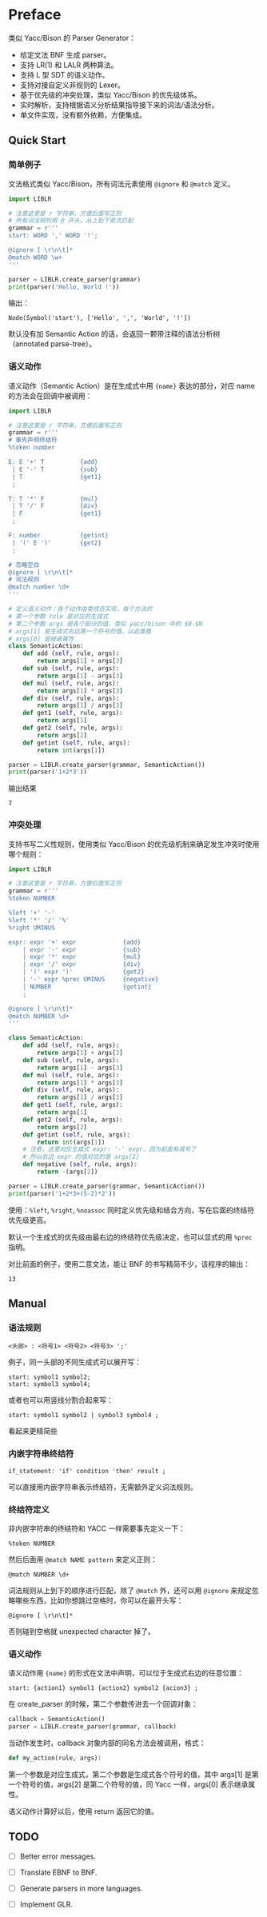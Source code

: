 # Preface

类似 Yacc/Bison 的 Parser Generator：

- 给定文法 BNF 生成 parser。
- 支持 LR(1) 和 LALR 两种算法。
- 支持 L 型 SDT 的语义动作。
- 支持对接自定义非规则的 Lexer。
- 基于优先级的冲突处理，类似 Yacc/Bison 的优先级体系。
- 实时解析，支持根据语义分析结果指导接下来的词法/语法分析。
- 单文件实现，没有额外依赖，方便集成。

## Quick Start

### 简单例子

文法格式类似 Yacc/Bison，所有词法元素使用 `@ignore` 和 `@match` 定义。

```python
import LIBLR

# 注意这里是 r 字符串，方便后面写正则
# 所有词法规则用 @ 开头，从上到下依次匹配
grammar = r'''
start: WORD ',' WORD '!';

@ignore [ \r\n\t]*
@match WORD \w+
'''

parser = LIBLR.create_parser(grammar)
print(parser('Hello, World !'))
```

输出：

```
Node(Symbol('start'), ['Hello', ',', 'World', '!'])
```

默认没有加 Semantic Action 的话，会返回一颗带注释的语法分析树（annotated parse-tree）。

### 语义动作

语义动作（Semantic Action）是在生成式中用 `{name}` 表达的部分，对应 name 的方法会在回调中被调用：


```python
import LIBLR

# 注意这里是 r 字符串，方便后面写正则
grammar = r'''
# 事先声明终结符
%token number

E: E '+' T          {add}
 | E '-' T          {sub}
 | T                {get1}
 ;

T: T '*' F          {mul}
 | T '/' F          {div}
 | F                {get1}
 ;

F: number           {getint}
 | '(' E ')'        {get2}
 ;

# 忽略空白
@ignore [ \r\n\t]*
# 词法规则
@match number \d+
'''

# 定义语义动作：各个动作由类成员实现，每个方法的
# 第一个参数 rule 是对应的生成式
# 第二个参数 args 是各个部分的值，类似 yacc/bison 中的 $0-$N 
# args[1] 是生成式右边第一个符号的值，以此类推
# args[0] 是继承属性
class SemanticAction:
    def add (self, rule, args):
        return args[1] + args[3]
    def sub (self, rule, args):
        return args[1] - args[3]
    def mul (self, rule, args):
        return args[1] * args[3]
    def div (self, rule, args):
        return args[1] / args[3]
    def get1 (self, rule, args):
        return args[1]
    def get2 (self, rule, args):
        return args[2]
    def getint (self, rule, args):
        return int(args[1])

parser = LIBLR.create_parser(grammar, SemanticAction())
print(parser('1+2*3'))
```

输出结果

```
7
```

### 冲突处理

支持书写二义性规则，使用类似 Yacc/Bison 的优先级机制来确定发生冲突时使用哪个规则：

```python
import LIBLR

# 注意这里是 r 字符串，方便后面写正则
grammar = r'''
%token NUMBER

%left '+' '-'
%left '*' '/' '%'
%right UMINUS

expr: expr '+' expr             {add}
    | expr '-' expr             {sub}
    | expr '*' expr             {mul}
    | expr '/' expr             {div}
    | '(' expr ')'              {get2}
    | '-' expr %prec UMINUS     {negative}
    | NUMBER                    {getint}
    ;

@ignore [ \r\n\t]*
@match NUMBER \d+
'''

class SemanticAction:
    def add (self, rule, args):
        return args[1] + args[3]
    def sub (self, rule, args):
        return args[1] - args[3]
    def mul (self, rule, args):
        return args[1] * args[3]
    def div (self, rule, args):
        return args[1] / args[3]
    def get1 (self, rule, args):
        return args[1]
    def get2 (self, rule, args):
        return args[2]
    def getint (self, rule, args):
        return int(args[1])
    # 注意，这里对应生成式 expr: '-' expr，因为前面有减号了
    # 所以右边 expr 的值对应的是 args[2]
    def negative (self, rule, args):
        return -(args[2])

parser = LIBLR.create_parser(grammar, SemanticAction())
print(parser('1+2*3+(5-2)*2'))
```

使用：`%left`, `%right`, `%noassoc` 同时定义优先级和结合方向，写在后面的终结符优先级更高。

默认一个生成式的优先级由最右边的终结符优先级决定，也可以显式的用 `%prec` 指明。

对比前面的例子，使用二意文法，能让 BNF 的书写精简不少，该程序的输出：

```
13
```

## Manual

### 语法规则

```
<头部> : <符号1> <符号2> <符号3> ';'
```

例子，同一头部的不同生成式可以展开写：

```
start: symbol1 symbol2;
start: symbol3 symbol4;
```

或者也可以用竖线分割合起来写：

```
start: symbol1 symbol2 | symbol3 symbol4 ;
```

看起来更精简些

### 内嵌字符串终结符

```
if_statement: 'if' condition 'then' result ;
```

可以直接用内嵌字符串表示终结符，无需额外定义词法规则。

### 终结符定义

非内嵌字符串的终结符和 YACC 一样需要事先定义一下：

```
%token NUMBER 
```

然后后面用 `@match NAME pattern` 来定义正则：

```
@match NUMBER \d+
```

词法规则从上到下的顺序进行匹配，除了 `@match` 外，还可以用 `@ignore` 来规定忽略哪些东西，比如你想跳过空格时，你可以在最开头写：

```
@ignore [ \r\n\t]*
```

否则碰到空格就 unexpected character 掉了。

### 语义动作

语义动作用 `{name}` 的形式在文法中声明，可以位于生成式右边的任意位置：

```
start: {action1} symbol1 {action2} symbol2 {acion3} ;
```

在 create_parser 的时候，第二个参数传进去一个回调对象：

```python
callback = SemanticAction()
parser = LIBLR.create_parser(grammar, callback)
```

当动作发生时，callback 对象内部的同名方法会被调用，格式：

```python
def my_action(rule, args): 
```

第一个参数是对应生成式，第二个参数是生成式各个符号的值，其中 args[1] 是第一个符号的值，args[2] 是第二个符号的值，同 Yacc 一样，args[0] 表示继承属性。

语义动作计算好以后，使用 return 返回它的值。


## TODO 

- [ ] Better error messages.
- [ ] Translate EBNF to BNF.
- [ ] Generate parsers in more languages.
- [ ] Implement GLR.

